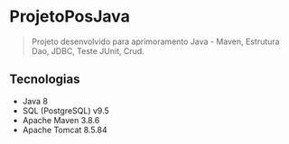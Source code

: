 # ProjetoPosJava
> Projeto desenvolvido para aprimoramento Java - Maven, Estrutura Dao, JDBC, Teste JUnit, Crud.

## Tecnologias
- Java 8
- SQL (PostgreSQL) v9.5
- Apache Maven 3.8.6
- Apache Tomcat 8.5.84


